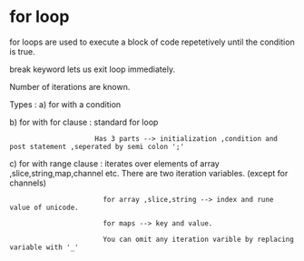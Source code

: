 # for loop

for loops are used to execute a block of code repetetively until the condition is true.

break keyword lets us exit loop immediately.

Number of iterations are known.

Types :
a) for with a condition 

b) for with for clause : standard for loop

                         Has 3 parts --> initialization ,condition and post statement ,seperated by semi colon ';'

c) for with range clause : iterates over elements of array ,slice,string,map,channel etc.
                           There are two iteration variables. (except for channels)

                           for array ,slice,string --> index and rune value of unicode.

                           for maps --> key and value.
                            
                           You can omit any iteration varible by replacing variable with '_'










